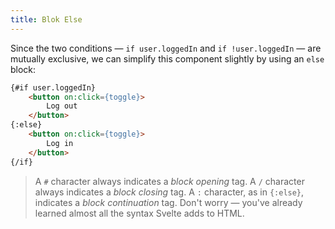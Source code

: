 ```yaml
---
title: Blok Else
---
```


Since the two conditions — `if user.loggedIn` and `if !user.loggedIn` — are mutually exclusive, we can simplify this component slightly by using an `else` block:

```html
{#if user.loggedIn}
	<button on:click={toggle}>
		Log out
	</button>
{:else}
	<button on:click={toggle}>
		Log in
	</button>
{/if}
```

> A `#` character always indicates a *block opening* tag. A `/` character always indicates a *block closing* tag. A `:` character, as in `{:else}`, indicates a *block continuation* tag. Don't worry — you've already learned almost all the syntax Svelte adds to HTML.